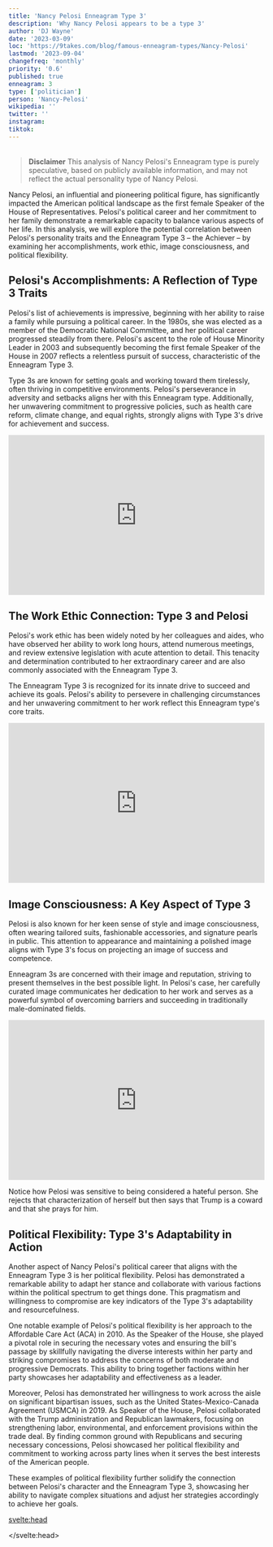 ```yaml
---
title: 'Nancy Pelosi Enneagram Type 3'
description: 'Why Nancy Pelosi appears to be a type 3'
author: 'DJ Wayne'
date: '2023-03-09'
loc: 'https://9takes.com/blog/famous-enneagram-types/Nancy-Pelosi'
lastmod: '2023-09-04'
changefreq: 'monthly'
priority: '0.6'
published: true
enneagram: 3
type: ['politician']
person: 'Nancy-Pelosi'
wikipedia: ''
twitter: ''
instagram:
tiktok:
---
```


<script>
	import  PopCard  from "../../../lib/components/atoms/PopCard.svelte";
</script>
<div
	style="display: flex;
    justify-content: center;
    margin: 1rem 0;
	"
>
	<PopCard
		image={`/types/3s/${'Nancy-Pelosi'}.webp`}
		showIcon={false}
		enneagramType="3"
		displayText="Nancy Pelosi"
		subtext=""
	/>
</div>

> **Disclaimer** This analysis of Nancy Pelosi's Enneagram type is purely speculative, based on publicly available information, and may not reflect the actual personality type of Nancy Pelosi.

<p class="firstLetter">Nancy Pelosi, an influential and pioneering political figure, has significantly impacted the American political landscape as the first female Speaker of the House of Representatives. Pelosi's political career and her commitment to her family demonstrate a remarkable capacity to balance various aspects of her life. In this analysis, we will explore the potential correlation between Pelosi's personality traits and the Enneagram Type 3 – the Achiever – by examining her accomplishments, work ethic, image consciousness, and political flexibility.</p>

## Pelosi's Accomplishments: A Reflection of Type 3 Traits

Pelosi's list of achievements is impressive, beginning with her ability to raise a family while pursuing a political career. In the 1980s, she was elected as a member of the Democratic National Committee, and her political career progressed steadily from there. Pelosi's ascent to the role of House Minority Leader in 2003 and subsequently becoming the first female Speaker of the House in 2007 reflects a relentless pursuit of success, characteristic of the Enneagram Type 3.

Type 3s are known for setting goals and working toward them tirelessly, often thriving in competitive environments. Pelosi's perseverance in adversity and setbacks aligns her with this Enneagram type. Additionally, her unwavering commitment to progressive policies, such as health care reform, climate change, and equal rights, strongly aligns with Type 3's drive for achievement and success.

<div style="display:flex; align-items: center; justify-content: center;">
<iframe width="560" height="315" src="https://www.youtube.com/embed/c9_f_AgxfoE?start=195" title="Pelosi's daughter describing growing up" frameborder="0" allow="accelerometer; autoplay; clipboard-write; encrypted-media; gyroscope; picture-in-picture; web-share" allowfullscreen></iframe>
</div>

## The Work Ethic Connection: Type 3 and Pelosi

Pelosi's work ethic has been widely noted by her colleagues and aides, who have observed her ability to work long hours, attend numerous meetings, and review extensive legislation with acute attention to detail. This tenacity and determination contributed to her extraordinary career and are also commonly associated with the Enneagram Type 3.

The Enneagram Type 3 is recognized for its innate drive to succeed and achieve its goals. Pelosi's ability to persevere in challenging circumstances and her unwavering commitment to her work reflect this Enneagram type's core traits.

<div style="display:flex; align-items: center; justify-content: center;">
<iframe width="560" height="315" src="https://www.youtube.com/embed/1aOaIY3hXJQ?start=503" title="Pelosi's work ethic described" frameborder="0" allow="accelerometer; autoplay; clipboard-write; encrypted-media; gyroscope; picture-in-picture; web-share" allowfullscreen></iframe>
</div>

## Image Consciousness: A Key Aspect of Type 3

Pelosi is also known for her keen sense of style and image consciousness, often wearing tailored suits, fashionable accessories, and signature pearls in public. This attention to appearance and maintaining a polished image aligns with Type 3's focus on projecting an image of success and competence.

Enneagram 3s are concerned with their image and reputation, striving to present themselves in the best possible light. In Pelosi's case, her carefully curated image communicates her dedication to her work and serves as a powerful symbol of overcoming barriers and succeeding in traditionally male-dominated fields.

<div style="display:flex; align-items: center; justify-content: center;">
<iframe width="560" height="315" src="https://www.youtube.com/embed/ar0yjBm2HTU" title="Pelosi's response to criticism" frameborder="0" allow="accelerometer; autoplay; clipboard-write; encrypted-media; gyroscope; picture-in-picture; web-share" allowfullscreen></iframe>
</div>

Notice how Pelosi was sensitive to being considered a hateful person. She rejects that characterization of herself but then says that Trump is a coward and that she prays for him.

## Political Flexibility: Type 3's Adaptability in Action

Another aspect of Nancy Pelosi's political career that aligns with the Enneagram Type 3 is her political flexibility. Pelosi has demonstrated a remarkable ability to adapt her stance and collaborate with various factions within the political spectrum to get things done. This pragmatism and willingness to compromise are key indicators of the Type 3's adaptability and resourcefulness.

One notable example of Pelosi's political flexibility is her approach to the Affordable Care Act (ACA) in 2010. As the Speaker of the House, she played a pivotal role in securing the necessary votes and ensuring the bill's passage by skillfully navigating the diverse interests within her party and striking compromises to address the concerns of both moderate and progressive Democrats. This ability to bring together factions within her party showcases her adaptability and effectiveness as a leader.

Moreover, Pelosi has demonstrated her willingness to work across the aisle on significant bipartisan issues, such as the United States-Mexico-Canada Agreement (USMCA) in 2019. As Speaker of the House, Pelosi collaborated with the Trump administration and Republican lawmakers, focusing on strengthening labor, environmental, and enforcement provisions within the trade deal. By finding common ground with Republicans and securing necessary concessions, Pelosi showcased her political flexibility and commitment to working across party lines when it serves the best interests of the American people.

These examples of political flexibility further solidify the connection between Pelosi's character and the Enneagram Type 3, showcasing her ability to navigate complex situations and adjust her strategies accordingly to achieve her goals.

<svelte:head>

<script type="application/ld+json">{
  "@context": "http://schema.org",
  "@type": "Article",
  "mainEntityOfPage": {
    "@type": "WebPage",
    "@id": "https://9takes.com/blog/famous-enneagram-types/Nancy-Pelosi"
  },
  "headline": "Nancy Pelosi: An Enneagram Type 3 Achiever",
  "image": {
    "@type": "ImageObject",
    "url": "https://9takes.com/types/3s/Nancy-Pelosi.webp",
    "height": 800,
    "width": 1200
  },
  "datePublished": "2023-03-10",
  "dateModified": "2023-09-04",
  "creator" : ["DJ Wayne"],
      "author": {
    "@type": "Person",
    "name": "DJ Wayne",
    "sameAs": ["https://www.instagram.com/djwayne3/", "https://www.youtube.com/@djwayne3", "https://www.linkedin.com/in/davidtwayne/", "https://twitter.com/djwayne3"
        ]
  },
  "publisher": {
        "@type": "Organization",
        "sameAs": ["https://www.instagram.com/9takesdotcom/", "https://twitter.com/9takesdotcom"],
        "logo": {
          "@type": "ImageObject",
          "url": "https://9takes.com/brand/darkRubix.png"
        },
        "name": "9takes"
      },
  "mentions": {
    "type": "Person",
    "name": "Nancy Pelosi",
    "sameAs": [
      "https://en.wikipedia.org/wiki/Nancy_Pelosi",
      "https://pelosi.house.gov/",
      "https://twitter.com/SpeakerPelosi"
    ]
  },
  "description": "Explore Nancy Pelosi's character traits and political career through the lens of the Enneagram Type 3 as we delve into her accomplishments, work ethic, image consciousness, and political flexibility, shedding light on the qualities that have made her a groundbreaking political figure.",
  "articleBody": "Nancy Pelosi, an influential and pioneering political figure, has significantly impacted the American political landscape as the first female Speaker of the House of Representatives. Pelosi's political career and her commitment to her family demonstrate a remarkable capacity to balance various aspects of her life. In this analysis, we will explore the potential correlation between Pelosi's personality traits and the Enneagram Type 3 – the Achiever – by examining her accomplishments, work ethic, image consciousness, and political flexibility."
}

</script>

</svelte:head>
